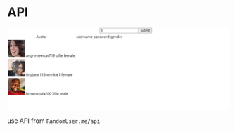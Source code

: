 # API
![capture webApp](https://github.com/lpln25/Node.js-course/blob/master/API/image/capture%20webApp.png)

use API from `RandomUser.me/api`
